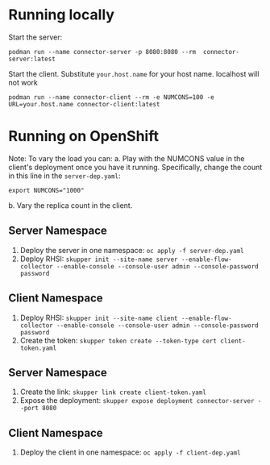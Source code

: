 # Running locally

Start the server:

`
podman run --name connector-server -p 8080:8080 --rm  connector-server:latest
`

Start the client. Substitute `your.host.name` for your host name. localhost will not work

`
podman run --name connector-client --rm -e NUMCONS=100 -e URL=your.host.name connector-client:latest
`

# Running on OpenShift
Note: To vary the load you can:
a. Play with the NUMCONS value in the client's deployment once you have it running. Specifically, change the count in this line in the `server-dep.yaml`: 

`export NUMCONS="1000"`

b. Vary the replica count in the client.

## Server Namespace
1. Deploy the server in one namespace: `oc apply -f server-dep.yaml`
2. Deploy RHSI: `skupper init --site-name server --enable-flow-collector --enable-console --console-user admin --console-password password`

## Client Namespace
1. Deploy RHSI: `skupper init --site-name client --enable-flow-collector --enable-console --console-user admin --console-password password`
2. Create the token: `skupper token create --token-type cert client-token.yaml`

## Server Namespace
1. Create the link: `skupper link create client-token.yaml`
2. Expose the deployment: `skupper expose deployment connector-server --port 8080`

## Client Namespace
1. Deploy the client in one namespace: `oc apply -f client-dep.yaml`

